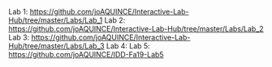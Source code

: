 Lab 1: https://github.com/joAQUINCE/Interactive-Lab-Hub/tree/master/Labs/Lab_1
Lab 2: https://github.com/joAQUINCE/Interactive-Lab-Hub/tree/master/Labs/Lab_2
Lab 3: https://github.com/joAQUINCE/Interactive-Lab-Hub/tree/master/Labs/Lab_3
Lab 4:
Lab 5: https://github.com/joAQUINCE/IDD-Fa19-Lab5

